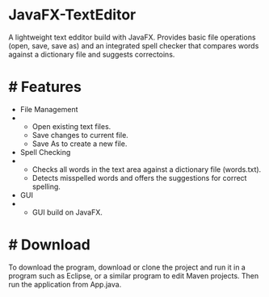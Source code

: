 # JavaFX-TextEditor
A lightweight text edditor build with JavaFX. Provides basic file operations (open, save, save as) and an integrated spell checker that compares words against a dictionary file and suggests correctoins.

# # Features
* File Management
* * Open existing text files.
  * Save changes to current file.
  * Save As to create a new file.
* Spell Checking
* * Checks all words in the text area against a dictionary file (words.txt).
  * Detects misspelled words and offers the suggestions for correct spelling.
* GUI
* * GUI build on JavaFX.
 
# # Download
To download the program, download or clone the project and run it in a program such as Eclipse, or a similar program to edit Maven projects. Then run the application from App.java.
